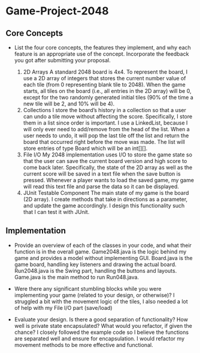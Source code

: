 # Game-Project-2048

## Core Concepts

- List the four core concepts, the features they implement, and why each feature
  is an appropriate use of the concept. Incorporate the feedback you got after
  submitting your proposal.

  1. 2D Arrays
    A standard 2048 board is 4x4. To represent the board, I use a 2D array of integers that stores the current
    number value of each tile (from 0 representing blank tile to 2048). When the game starts, all tiles on the board
    (i.e., all entries in the 2D array) will be 0, except for the two randomly generated initial tiles (90% of the time
    a new tile will be 2, and 10% will be 4).
  2. Collections
    I store the board’s history in a collection so that a user can undo a tile move without affecting the score.
    Specifically, I store them in a list since order is important. I use a LinkedList, because I will
    only ever need to add/remove from the head of the list. When a user needs to undo, it will pop the last tile off
    the list and return the board that occurred right before the move was made. The list will store entries of type
    Board which will be an int[][].
  3. File I/O
    My 2048 implementation uses I/O to store the game state so that the user can save the current board version
    and high score to come back later. Specifically, the state of the 2D array as well as the current score will be
    saved in a text file when the save button is pressed. Whenever a player wants to load the saved game, my game will
    read this text file and parse the data so it can be displayed.
  4. JUnit Testable Component
    The main state of my game is the board (2D array). I create methods that take in directions as a
    parameter, and update the game accordingly. I design this functionality such that I can test it with JUnit.

## Implementation

- Provide an overview of each of the classes in your code, and what their
  function is in the overall game.
  Game2048.java is the logic behind my game and provides a model without implementing GUI.
  Board.java is the game board, handling key listeners and drawing the actual board.
  Run2048.java is the Swing part, handling the buttons and layouts.
  Game.java is the main method to run Run048.java.

- Were there any significant stumbling blocks while you were implementing your
  game (related to your design, or otherwise)?
  I struggled a bit with the movement logic of the tiles, I also needed a lot of help with my File I/O part (save/load)

- Evaluate your design. Is there a good separation of functionality? How well is
  private state encapsulated? What would you refactor, if given the chance?
  I closely followed the example code so I believe the functions are separated well and ensure for encapsulation.
  I would refactor my movement methods to be more effective and functional.
